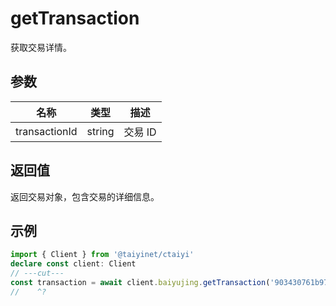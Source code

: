 # getTransaction

获取交易详情。

## 参数

| 名称 | 类型 | 描述 |
|------|------|------|
| transactionId | string | 交易 ID |

## 返回值

返回交易对象，包含交易的详细信息。

## 示例

```ts twoslash
import { Client } from '@taiyinet/ctaiyi'
declare const client: Client
// ---cut---
const transaction = await client.baiyujing.getTransaction('903430761b97a2ce7be79b578700ebc1598c05c9')
//    ^?
```
